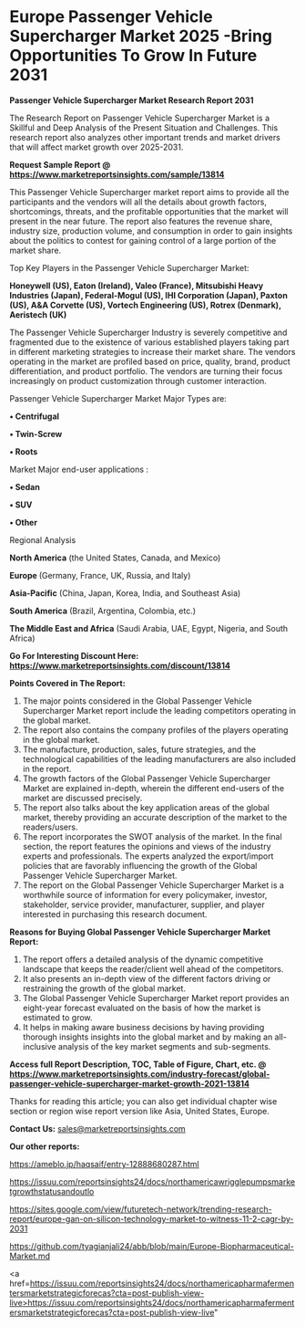 # Europe Passenger Vehicle Supercharger Market 2025 -Bring Opportunities To Grow In Future 2031

<strong>Passenger Vehicle Supercharger Market Research Report 2031</strong>

The Research Report on Passenger Vehicle Supercharger Market is a Skillful and Deep Analysis of the Present Situation and Challenges. This research report also analyzes other important trends and market drivers that will affect market growth over 2025-2031.

<strong>Request Sample Report @ <a href=https://www.marketreportsinsights.com/sample/13814>https://www.marketreportsinsights.com/sample/13814</a></strong>

This Passenger Vehicle Supercharger market report aims to provide all the participants and the vendors will all the details about growth factors, shortcomings, threats, and the profitable opportunities that the market will present in the near future. The report also features the revenue share, industry size, production volume, and consumption in order to gain insights about the politics to contest for gaining control of a large portion of the market share.

Top Key Players in the Passenger Vehicle Supercharger Market:

<strong>Honeywell (US), Eaton (Ireland), Valeo (France), Mitsubishi Heavy Industries (Japan), Federal-Mogul (US), IHI Corporation (Japan), Paxton (US), A&A Corvette (US), Vortech Engineering (US), Rotrex (Denmark), Aeristech (UK)</strong>

The Passenger Vehicle Supercharger Industry is severely competitive and fragmented due to the existence of various established players taking part in different marketing strategies to increase their market share. The vendors operating in the market are profiled based on price, quality, brand, product differentiation, and product portfolio. The vendors are turning their focus increasingly on product customization through customer interaction.

Passenger Vehicle Supercharger Market Major Types are:

<strong>• Centrifugal

• Twin-Screw

• Roots</strong>

Market Major end-user applications :

<strong>• Sedan

• SUV

• Other</strong>

Regional Analysis

</u><strong><b>North America</b></strong> (the United States, Canada, and Mexico)

<strong><b>Europe </b></strong>(Germany, France, UK, Russia, and Italy)

<strong><b>Asia-Pacific</b></strong> (China, Japan, Korea, India, and Southeast Asia)

<strong><b>South America</b></strong> (Brazil, Argentina, Colombia, etc.)

<strong><b>The Middle East and Africa</b></strong> (Saudi Arabia, UAE, Egypt, Nigeria, and South Africa)

<strong>Go For Interesting Discount Here: <a href=https://www.marketreportsinsights.com/discount/13814>https://www.marketreportsinsights.com/discount/13814</a></strong>

<strong>Points Covered in The Report:</strong>
<ol>
  <li>The major points considered in the Global Passenger Vehicle Supercharger Market report include the leading competitors operating in the global market.</li>
  <li>The report also contains the company profiles of the players operating in the global market.</li>
  <li>The manufacture, production, sales, future strategies, and the technological capabilities of the leading manufacturers are also included in the report.</li>
  <li>The growth factors of the Global Passenger Vehicle Supercharger Market are explained in-depth, wherein the different end-users of the market are discussed precisely.</li>
  <li>The report also talks about the key application areas of the global market, thereby providing an accurate description of the market to the readers/users.</li>
  <li>The report incorporates the SWOT analysis of the market. In the final section, the report features the opinions and views of the industry experts and professionals. The experts analyzed the export/import policies that are favorably influencing the growth of the Global Passenger Vehicle Supercharger Market.</li>
  <li>The report on the Global Passenger Vehicle Supercharger Market is a worthwhile source of information for every policymaker, investor, stakeholder, service provider, manufacturer, supplier, and player interested in purchasing this research document.</li>
</ol>
<strong>Reasons for Buying Global Passenger Vehicle Supercharger Market Report:</strong>

<ol>
  <li>The report offers a detailed analysis of the dynamic competitive landscape that keeps the reader/client well ahead of the competitors.</li>
  <li>It also presents an in-depth view of the different factors driving or restraining the growth of the global market.</li>
  <li>The Global Passenger Vehicle Supercharger Market report provides an eight-year forecast evaluated on the basis of how the market is estimated to grow.</li>
  <li>It helps in making aware business decisions by having providing thorough insights insights into the global market and by making an all-inclusive analysis of the key market segments and sub-segments.</li>
</ol>
<strong>Access full Report Description, TOC, Table of Figure, Chart, etc. @ <a href=https://www.marketreportsinsights.com/industry-forecast/global-passenger-vehicle-supercharger-market-growth-2021-13814>https://www.marketreportsinsights.com/industry-forecast/global-passenger-vehicle-supercharger-market-growth-2021-13814</a></strong>


Thanks for reading this article; you can also get individual chapter wise section or region wise report version like Asia, United States, Europe.

<strong>Contact Us:</strong>
sales@marketreportsinsights.com

<strong>Our other reports:</strong>

<a href=https://ameblo.jp/haqsaif/entry-12888680287.html>https://ameblo.jp/haqsaif/entry-12888680287.html</a>

<a href=https://issuu.com/reportsinsights24/docs/northamericawrigglepumpsmarketgrowthstatusandoutlo>https://issuu.com/reportsinsights24/docs/northamericawrigglepumpsmarketgrowthstatusandoutlo</a>

<a href=https://sites.google.com/view/futuretech-network/trending-research-report/europe-gan-on-silicon-technology-market-to-witness-11-2-cagr-by-2031>https://sites.google.com/view/futuretech-network/trending-research-report/europe-gan-on-silicon-technology-market-to-witness-11-2-cagr-by-2031</a>

<a href=https://github.com/tyagianjali24/abb/blob/main/Europe-Biopharmaceutical-Market.md>https://github.com/tyagianjali24/abb/blob/main/Europe-Biopharmaceutical-Market.md</a>

<a href=https://issuu.com/reportsinsights24/docs/northamericapharmafermentersmarketstrategicforecas?cta=post-publish-view-live>https://issuu.com/reportsinsights24/docs/northamericapharmafermentersmarketstrategicforecas?cta=post-publish-view-live</a>"
